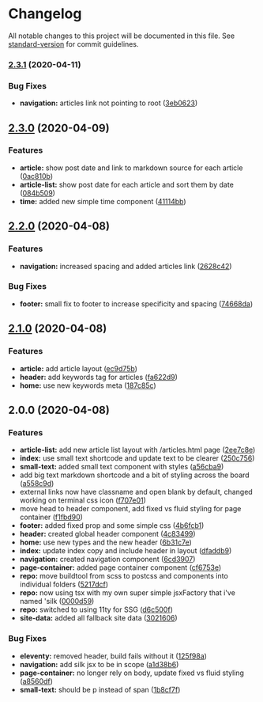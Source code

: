 # Changelog

All notable changes to this project will be documented in this file. See [standard-version](https://github.com/conventional-changelog/standard-version) for commit guidelines.

### [2.3.1](https://github.com/csi-lk/csi.lk/compare/v2.3.0...v2.3.1) (2020-04-11)


### Bug Fixes

* **navigation:** articles link not pointing to root ([3eb0623](https://github.com/csi-lk/csi.lk/commit/3eb06233d0e56fcba7913e446f6ac0ab14249956))

## [2.3.0](https://github.com/csi-lk/csi.lk/compare/v2.2.0...v2.3.0) (2020-04-09)


### Features

* **article:** show post date and link to markdown source for each article ([0ac810b](https://github.com/csi-lk/csi.lk/commit/0ac810b516396fc9547323e85a8908327fb44bc9))
* **article-list:** show post date for each article and sort them by date ([084b509](https://github.com/csi-lk/csi.lk/commit/084b50976d694b4004bd6c95f7bab069ac64daa4))
* **time:** added new simple time component ([41114bb](https://github.com/csi-lk/csi.lk/commit/41114bbcb3c1e3e310e8156ecb3f31e184b3a14c))

## [2.2.0](https://github.com/csi-lk/csi.lk/compare/v2.1.0...v2.2.0) (2020-04-08)


### Features

* **navigation:** increased spacing and added articles link ([2628c42](https://github.com/csi-lk/csi.lk/commit/2628c42cd43769c79fd98493ac1d918c1a9e4b0c))


### Bug Fixes

* **footer:** small fix to footer to increase specificity and spacing ([74668da](https://github.com/csi-lk/csi.lk/commit/74668dadf21ca798a838f46c06aaed25ab6c97e2))

## [2.1.0](https://github.com/csi-lk/csi.lk/compare/v2.0.0...v2.1.0) (2020-04-08)


### Features

* **article:** add article layout ([ec9d75b](https://github.com/csi-lk/csi.lk/commit/ec9d75b47d7a9e1ee01c8b92e7e47bb580da8074))
* **header:** add <meta> keywords tag for articles ([fa622d9](https://github.com/csi-lk/csi.lk/commit/fa622d97732d420c1db29a66e8d3a21727f3541a))
* **home:** use new keywords meta ([187c85c](https://github.com/csi-lk/csi.lk/commit/187c85c8e08e4d5137929590bb66a00a2fde5a51))

## 2.0.0 (2020-04-08)


### Features

* **article-list:** add new article list layout with /articles.html page ([2ee7c8e](https://github.com/csi-lk/csi.lk/commit/2ee7c8eda16643ef057d82d5235c4660a820fbc8))
* **index:** use small text shortcode and update text to be clearer ([250c756](https://github.com/csi-lk/csi.lk/commit/250c756cff18f68392ec7a19be8bbecd928f50af))
* **small-text:** added small text component with styles ([a56cba9](https://github.com/csi-lk/csi.lk/commit/a56cba982589e1c133250c8d9663b5b2be53561d))
* add big text markdown shortcode and a bit of styling across the board ([a558c9d](https://github.com/csi-lk/csi.lk/commit/a558c9d1af00aef17a9c742f56cd15bd4133f0e2))
* external links now have classname and open blank by default, changed working on terminal css icon ([f707e01](https://github.com/csi-lk/csi.lk/commit/f707e014b37fb65233c83e4692792b925236d047))
* move head to header component, add fixed vs fluid styling for page container ([f1fbd90](https://github.com/csi-lk/csi.lk/commit/f1fbd9068963d911d304d8ab14bed59d09a85ac3))
* **footer:** added fixed prop and some simple css ([4b6fcb1](https://github.com/csi-lk/csi.lk/commit/4b6fcb1edc36508b3f4f028acf7f8e645cff6102))
* **header:** created global header component ([4c83499](https://github.com/csi-lk/csi.lk/commit/4c834992b1940c4fbe453468209177f6b74b9ab1))
* **home:** use new types and the new header ([6b31c7e](https://github.com/csi-lk/csi.lk/commit/6b31c7e391d48d0bb0ac66cb141863bebc7fac9d))
* **index:** update index copy and include header in layout ([dfaddb9](https://github.com/csi-lk/csi.lk/commit/dfaddb9e68c59d2661b8909dd40679ccf89be8eb))
* **navigation:** created navigation component ([6cd3907](https://github.com/csi-lk/csi.lk/commit/6cd3907d62a249bd9ac06a1c115f293f7a286577))
* **page-container:** added page container component ([cf6753e](https://github.com/csi-lk/csi.lk/commit/cf6753ea33b9733939cf491d9405f17d3c6bd303))
* **repo:** move buildtool from scss to postcss and components into individual folders ([5217dcf](https://github.com/csi-lk/csi.lk/commit/5217dcf5dc18bbb452f4e306ea63d84a460741d5))
* **repo:** now using tsx with my own super simple jsxFactory that i've named 'silk ([0000d59](https://github.com/csi-lk/csi.lk/commit/0000d59a1bd360a84a9e89966230da2f49e1fac5))
* **repo:** switched to using 11ty for SSG ([d6c500f](https://github.com/csi-lk/csi.lk/commit/d6c500f5650ed787a7cc3907c4a94545c370172a))
* **site-data:** added all fallback site data ([3021606](https://github.com/csi-lk/csi.lk/commit/3021606979844d4fe3b5be4f3f47c58ee7b9def3))


### Bug Fixes

* **eleventy:** removed header, build fails without it ([125f98a](https://github.com/csi-lk/csi.lk/commit/125f98aec17a8c2ecdf38e824c159acd1f86e69b))
* **navigation:** add silk jsx to be in scope ([a1d38b6](https://github.com/csi-lk/csi.lk/commit/a1d38b6fcd0149db096ecfb7541e77fdd4e2944b))
* **page-container:** no longer rely on body, update fixed vs fluid styling ([a8560df](https://github.com/csi-lk/csi.lk/commit/a8560dfbf76bff3416d003a05827b6ec5097cddb))
* **small-text:** should be p instead of span ([1b8cf7f](https://github.com/csi-lk/csi.lk/commit/1b8cf7f0898aed4dcc500746986265dc0f0a676d))
